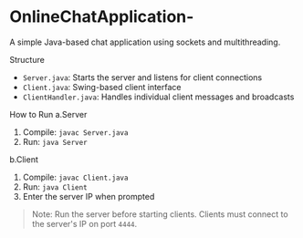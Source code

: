 # OnlineChatApplication-
A simple Java-based chat application using sockets and multithreading.

Structure
- `Server.java`: Starts the server and listens for client connections
- `Client.java`: Swing-based client interface
- `ClientHandler.java`: Handles individual client messages and broadcasts

How to Run
a.Server
1. Compile: `javac Server.java`
2. Run: `java Server`

b.Client
1. Compile: `javac Client.java`
2. Run: `java Client`
3. Enter the server IP when prompted

> Note: Run the server before starting clients. Clients must connect to the server's IP on port `4444`.
